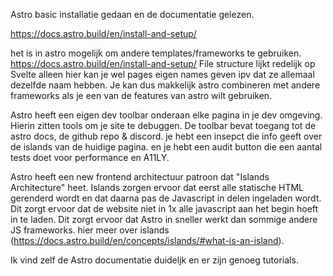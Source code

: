 Astro basic installatie gedaan en  de documentatie gelezen.

https://docs.astro.build/en/install-and-setup/

het is in astro mogelijk om andere templates/frameworks te gebruiken.
https://docs.astro.build/en/install-and-setup/
File structure lijkt redelijk op Svelte alleen hier kan je wel pages eigen names geven ipv dat ze allemaal dezelfde naam hebben.
Je kan dus makkelijk astro combineren met andere frameworks als je een van de features van astro wilt gebruiken.

Astro heeft een eigen dev toolbar onderaan elke pagina in je dev omgeving. Hierin zitten tools om je site te debuggen.
De toolbar bevat toegang tot de astro docs, de github repo & discord. je hebt een insepct die info geeft over de islands van de huidige pagina. en je hebt een audit button die een aantal tests doet voor performance en A11LY.

Astro heeft een new frontend architectuur patroon dat "Islands Architecture" heet. 
Islands zorgen ervoor dat eerst alle statische HTML gerenderd wordt en dat daarna pas de Javascript in delen ingeladen wordt. Dit zorgt ervoor dat de website niet in 1x alle javascript aan het begin hoeft in te laden. Dit zorgt ervoor dat Astro in sneller werkt dan sommige andere JS frameworks.
hier meer over islands (https://docs.astro.build/en/concepts/islands/#what-is-an-island).

Ik vind zelf de Astro documentatie duideljk en er zijn genoeg tutorials.
